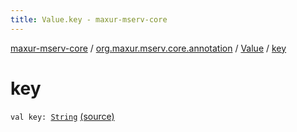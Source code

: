 ```yaml
---
title: Value.key - maxur-mserv-core
---
```


[maxur-mserv-core](../../index.html) / [org.maxur.mserv.core.annotation](../index.html) / [Value](index.html) / [key](.)

# key

`val key: `[`String`](https://kotlinlang.org/api/latest/jvm/stdlib/kotlin/-string/index.html) [(source)](https://github.com/myunusov/maxur-mserv/tree/master/maxur-mserv-core/src/main/kotlin/org/maxur/mserv/core/annotation/Value.kt#L13)